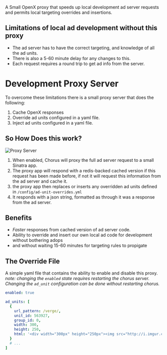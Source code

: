 A Small OpenX proxy that speeds up local development ad server requests and permits local targeting overrides and insertions.


## Limitations of local ad development without this proxy

* The ad server has to have the correct targeting, and knowledge of all the ad units. 
* There is also a 5-60 minute delay for any changes to this.
* Each request requires a round trip to get ad info from the server.


# Development Proxy Server

To overcome these limitations there is a small proxy server that does the following:

1. Cache OpenX responses
2. Override ad units configured in a yaml file.
3. Inject ad units configured in a yaml file.

## So How Does this work?

![Proxy Server](http://i.imgur.com/ZdoKD2q.png)

1. When enabled, Chorus will proxy the full ad server request to a small Sinatra app.
2. The proxy app will respond with a redis-backed cached version if this request has been made before, if not it will request this information from the ad server and cache it.
3. the proxy app then replaces or inserts any overridden ad units defined in `/config/ad-unit-overrides.yml`
4. It responds with a json string, formatted as through it was a response from the ad server.

## Benefits

* _Faster_ responses from cached version of ad server code.
* Ability to override and insert our own local ad code for development without bothering adops
* and without waiting 15-60 minutes for targeting rules to propigate

## The Override File

A simple yaml file that contains the ability to enable and disable this proxy. _note: changing the `enabled` state requires restarting the chorus server. Changing the `ad_unit` configuration can be done without restarting chorus._

```yaml
enabled: true

ad_units: [
  {
    url_pattern: /verge/,
    unit_id: 563927,
    group_id: 0,
    width: 300,
    height: 250,
    html: '<div width="300px" height="250px"><img src="http://i.imgur.com/OsM2GBy.png"/></div>'
  }
  # ...
]
```
